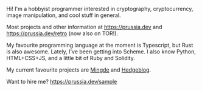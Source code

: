 Hi! I'm a hobbyist programmer interested in cryptography, cryptocurrency, image manipulation, and cool stuff in general.

Most projects and other information at https://prussia.dev and https://prussia.dev/retro (now also on TOR!).

My favourite programming language at the moment is Typescript, but Rust is also awesome. Lately, I've been getting into Scheme. I also know Python, HTML+CSS+JS, and a little bit of Ruby and Solidity.

My current favourite projects are [Mingde](https://github.com/jetstream0/mingde) and [Hedgeblog](https://github.com/jetstream0/hedgeblog).

Want to hire me? https://prussia.dev/sample
